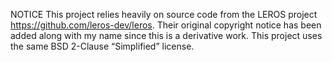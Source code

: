 NOTICE
This project relies heavily on source code from the LEROS project https://github.com/leros-dev/leros.
Their original copyright notice has been added along with my name since this is a derivative work.
This project uses the same BSD 2-Clause “Simplified” license.
